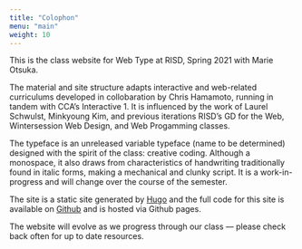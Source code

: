 ```yaml
---
title: "Colophon"
menu: "main"
weight: 10
---
```



This is the class website for Web Type at RISD, Spring 2021 with Marie Otsuka.

The material and site structure adapts interactive and web-related curriculums developed in collobaration by Chris Hamamoto, running in tandem with CCA’s Interactive 1. It is influenced by the work of Laurel Schwulst, Minkyoung Kim, and previous iterations RISD’s GD for the Web, Wintersession Web Design, and Web Progamming classes. 

The typeface is an unreleased variable typeface (name to be determined) designed with the spirit of the class: creative coding. Although a monospace, it also draws from characteristics of handwriting traditionally found in italic forms, making a mechanical and clunky script. It is a work-in-progress and will change over the course of the semester.

The site is a static site generated by [Hugo](https://gohugo.io/) and the full code for this site is available on [Github](https://github.com/marieotsuka/webtype-spring2021/) and is hosted via Github pages.

The website will evolve as we progress through our class — please check back often for up to date resources.

